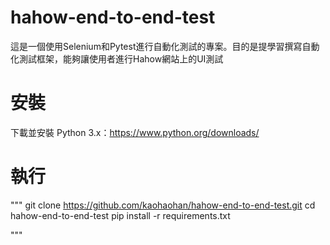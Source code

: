 # hahow-end-to-end-test
這是一個使用Selenium和Pytest進行自動化測試的專案。目的是提學習撰寫自動化測試框架，能夠讓使用者進行Hahow網站上的UI測試
# 安裝
下載並安裝 Python 3.x：https://www.python.org/downloads/

 
# 執行
"""
git clone https://github.com/kaohaohan/hahow-end-to-end-test.git
cd hahow-end-to-end-test
pip install -r requirements.txt

"""

